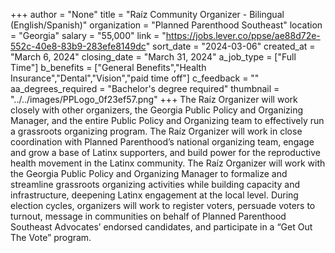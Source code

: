 +++
author = "None"
title = "Raíz Community Organizer - Bilingual (English/Spanish)"
organization = "Planned Parenthood Southeast"
location = "Georgia"
salary = "55,000"
link = "https://jobs.lever.co/ppse/ae88d72e-552c-40e8-83b9-283efe8149dc"
sort_date = "2024-03-06"
created_at = "March 6, 2024"
closing_date = "March 31, 2024"
a_job_type = ["Full Time"]
b_benefits = ["General Benefits","Health Insurance","Dental","Vision","paid time off"]
c_feedback = ""
aa_degrees_required = "Bachelor's degree required"
thumbnail = "../../images/PPLogo_0f23ef57.png"
+++
The Raíz Organizer will work closely with other organizers, the Georgia Public Policy and Organizing Manager, and the entire Public Policy and Organizing team to effectively run a grassroots organizing program. The Raíz Organizer will work in close coordination with Planned Parenthood’s national organizing team, engage and grow a base of Latinx supporters, and build power for the reproductive health movement in the Latinx community. The Raíz Organizer will work with the Georgia Public Policy and Organizing Manager to formalize and streamline grassroots organizing activities while building capacity and infrastructure, deepening Latinx engagement at the local level. During election cycles, organizers will work to register voters, persuade voters to turnout, message in communities on behalf of Planned Parenthood Southeast Advocates’ endorsed candidates, and participate in a “Get Out The Vote” program.